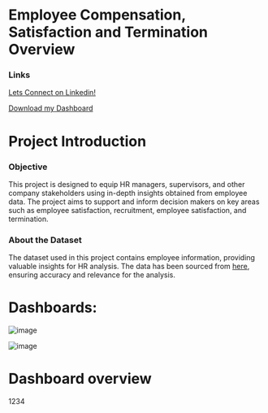 # Employee Compensation, Satisfaction and Termination Overview

### Links
[Lets Connect on Linkedin!](https://www.linkedin.com/in/tomzjwang/)

[Download my Dashboard](https://github.com/tomzjwang/HR-Data-Analytics-using-Power-Bi/blob/main/HR%20Project.pbix/)

# Project Introduction
### Objective
This project is designed to equip HR managers, supervisors, and other company stakeholders using in-depth insights obtained from employee data. The project aims to support and inform decision makers on key areas such as employee satisfaction, recruitment, employee satisfaction, and termination.
### About the Dataset 
The dataset used in this project contains employee information, providing valuable insights for HR analysis. The data has been sourced from [here](https://www.kaggle.com/datasets/rhuebner/human-resources-data-set), ensuring accuracy and relevance for the analysis.
### 

# Dashboards:
![image](https://github.com/user-attachments/assets/9e5e310e-8e46-49d3-8d02-757870457175)

![image](https://github.com/user-attachments/assets/ebc69f2a-93c2-4092-bcd2-a75a4a0e3bad)


# Dashboard overview
1234
